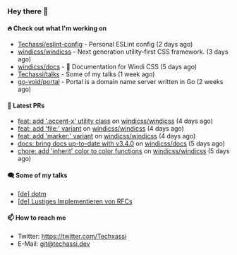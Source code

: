 ### Hey there 👋

#### 🔥 Check out what I'm working on


- [Techassi/eslint-config](https://github.com/Techassi/eslint-config) - Personal ESLint config (2 days ago)
- [windicss/windicss](https://github.com/windicss/windicss) - Next generation utility-first CSS framework. (3 days ago)
- [windicss/docs](https://github.com/windicss/docs) - 📖 Documentation for Windi CSS (5 days ago)
- [Techassi/talks](https://github.com/Techassi/talks) - Some of my talks (1 week ago)
- [go-void/portal](https://github.com/go-void/portal) - Portal is a domain name server written in Go (2 weeks ago)

#### 🧪 Latest PRs


- [feat: add &#39;.accent-x&#39; utility class](https://github.com/windicss/windicss/pull/637) on [windicss/windicss](https://github.com/windicss/windicss) (4 days ago)
- [feat: add &#39;file:&#39; variant](https://github.com/windicss/windicss/pull/636) on [windicss/windicss](https://github.com/windicss/windicss) (4 days ago)
- [feat: add &#39;marker:&#39; variant](https://github.com/windicss/windicss/pull/635) on [windicss/windicss](https://github.com/windicss/windicss) (4 days ago)
- [docs: bring docs up-to-date with v3.4.0](https://github.com/windicss/docs/pull/147) on [windicss/docs](https://github.com/windicss/docs) (5 days ago)
- [chore: add  &#39;inherit&#39; color to color functions](https://github.com/windicss/windicss/pull/632) on [windicss/windicss](https://github.com/windicss/windicss) (5 days ago)

#### 🗨 Some of my talks

- [[de] dotm](https://github.com/Techassi/talks/tree/main/2021-06-24)
- [[de] Lustiges Implementieren von RFCs](https://github.com/Techassi/talks/tree/main/2021-12-20)

#### 📫 How to reach me

- Twitter: https://twitter.com/Techxassi
- E-Mail: git@techassi.dev
